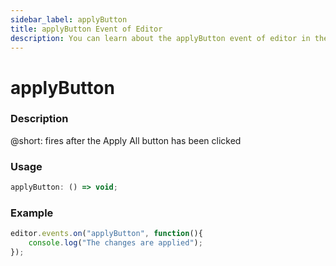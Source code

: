 ```yaml
---
sidebar_label: applyButton
title: applyButton Event of Editor
description: You can learn about the applyButton event of editor in the documentation of the DHTMLX JavaScript Diagram library. Browse developer guides and API reference, try out code examples and live demos, and download a free 30-day evaluation version of DHTMLX Diagram.
---
```


# applyButton

### Description

@short: fires after the Apply All button has been clicked

### Usage

~~~js
applyButton: () => void;
~~~

### Example

~~~js
editor.events.on("applyButton", function(){
    console.log("The changes are applied");
});
~~~
